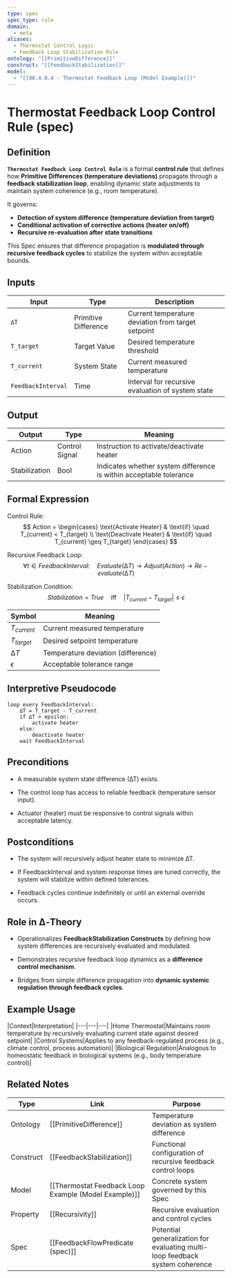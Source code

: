 ```yaml
---
type: spec
spec_type: rule
domain:
  - meta
aliases:
  - Thermostat Control Logic
  - Feedback Loop Stabilization Rule
ontology: "[[PrimitiveDifference]]"
construct: "[[FeedbackStabilization]]"
model:
  - "[[00.4.0.4 - Thermostat Feedback Loop (Model Example)]]"
---
```


# Thermostat Feedback Loop Control Rule (spec)

## Definition

**`Thermostat Feedback Loop Control Rule`** is a formal **control rule** that defines how **Primitive Differences (temperature deviations)** propagate through a **feedback stabilization loop**, enabling dynamic state adjustments to maintain system coherence (e.g., room temperature).

It governs:
- **Detection of system difference (temperature deviation from target)**
- **Conditional activation of corrective actions (heater on/off)**
- **Recursive re-evaluation after state transitions**

This Spec ensures that difference propagation is **modulated through recursive feedback cycles** to stabilize the system within acceptable bounds.

## Inputs

|Input|Type|Description|
|---|---|---|
|`∆T`|Primitive Difference|Current temperature deviation from target setpoint|
|`T_target`|Target Value|Desired temperature threshold|
|`T_current`|System State|Current measured temperature|
|`FeedbackInterval`|Time|Interval for recursive evaluation of system state|

## Output

|Output|Type|Meaning|
|---|---|---|
|Action|Control Signal|Instruction to activate/deactivate heater|
|Stabilization|Bool|Indicates whether system difference is within acceptable tolerance|

## Formal Expression

Control Rule:
$$
Action =
\begin{cases}
\text{Activate Heater} & \text{if} \quad T_{current} < T_{target} \\
\text{Deactivate Heater} & \text{if} \quad T_{current} \geq T_{target}
\end{cases}
$$

Recursive Feedback Loop:
$$
\forall t \in FeedbackInterval: \quad Evaluate(∆T) \rightarrow Adjust(Action) \rightarrow Re-evaluate(∆T)
$$

Stabilization Condition:
$$
Stabilization = True \quad \text{iff} \quad |T_{current} - T_{target}| \leq \epsilon
$$

|Symbol|Meaning|
|---|---|
|$T_{current}$|Current measured temperature|
|$T_{target}$|Desired setpoint temperature|
|$∆T$|Temperature deviation (difference)|
|$\epsilon$|Acceptable tolerance range|

## Interpretive Pseudocode

```pseudo
loop every FeedbackInterval:
    ∆T = T_target - T_current
    if ∆T > epsilon:
        activate heater
    else:
        deactivate heater
    wait FeedbackInterval
````

## Preconditions

- A measurable system state difference (∆T) exists.
    
- The control loop has access to reliable feedback (temperature sensor input).
    
- Actuator (heater) must be responsive to control signals within acceptable latency.
    

## Postconditions

- The system will recursively adjust heater state to minimize ∆T.
    
- If FeedbackInterval and system response times are tuned correctly, the system will stabilize within defined tolerances.
    
- Feedback cycles continue indefinitely or until an external override occurs.
    

## Role in ∆‑Theory

- Operationalizes **FeedbackStabilization Constructs** by defining how system differences are recursively evaluated and modulated.
    
- Demonstrates recursive feedback loop dynamics as a **difference control mechanism**.
    
- Bridges from simple difference propagation into **dynamic systemic regulation through feedback cycles**.
    

## Example Usage

|Context|Interpretation| |---|---|---| |Home Thermostat|Maintains room temperature by recursively evaluating current state against desired setpoint| |Control Systems|Applies to any feedback-regulated process (e.g., climate control, process automation)| |Biological Regulation|Analogous to homeostatic feedback in biological systems (e.g., body temperature control)|

## Related Notes

|Type|Link|Purpose|
|---|---|---|
|Ontology|[[PrimitiveDifference]]|Temperature deviation as system difference|
|Construct|[[FeedbackStabilization]]|Functional configuration of recursive feedback control loops|
|Model|[[Thermostat Feedback Loop Example (Model Example)]]|Concrete system governed by this Spec|
|Property|[[Recursivity]]|Recursive evaluation and control cycles|
|Spec|[[FeedbackFlowPredicate (spec)]]|Potential generalization for evaluating multi-loop feedback system coherence|